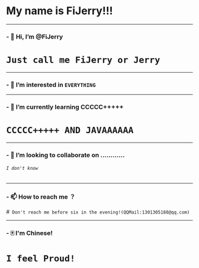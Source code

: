 # My name is FiJerry!!!
  
***
  
### - 👋 Hi, I’m @FiJerry
# `Just call me FiJerry or Jerry`
  
***
   
### - 👀 I’m interested in `EVERYTHING`
  
***
   
### - 🌱 I’m currently learning CCCCC+++++
# `CCCCC+++++ AND JAVAAAAAA`

***
    
### - 💞️ I’m looking to collaborate on ............
###### `I don't know`
 
***
   
### - 📫 How to reach me ？
#` Don't reach me before six in the evening!(QQMail:1301305188@qq.com)`
  
***
  
### - 🀄 I'm Chinese!
# `I feel Proud!`



<!---
FiJerry/FiJerry is a ✨ special ✨ repository because its `README.md` (this file) appears on your GitHub profile.
You can click the Preview link to take a look at your changes.
--->
